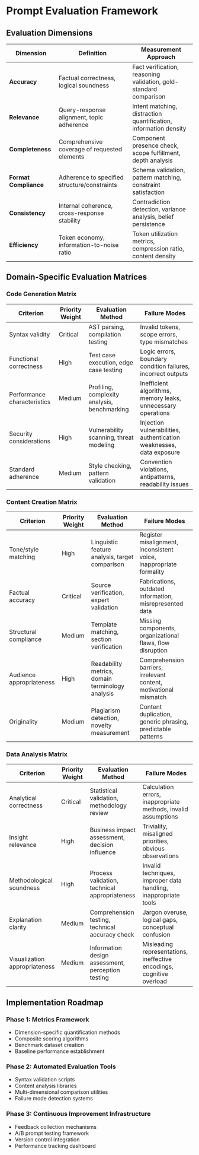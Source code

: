 # Prompt Evaluation Framework

## Evaluation Dimensions
| Dimension | Definition | Measurement Approach |
|-----------|------------|---------------------|
| **Accuracy** | Factual correctness, logical soundness | Fact verification, reasoning validation, gold-standard comparison |
| **Relevance** | Query-response alignment, topic adherence | Intent matching, distraction quantification, information density |
| **Completeness** | Comprehensive coverage of requested elements | Component presence check, scope fulfillment, depth analysis |
| **Format Compliance** | Adherence to specified structure/constraints | Schema validation, pattern matching, constraint satisfaction |
| **Consistency** | Internal coherence, cross-response stability | Contradiction detection, variance analysis, belief persistence |
| **Efficiency** | Token economy, information-to-noise ratio | Token utilization metrics, compression ratio, content density |

## Domain-Specific Evaluation Matrices

### Code Generation Matrix
| Criterion | Priority Weight | Evaluation Method | Failure Modes |
|-----------|----------------|-------------------|---------------|
| Syntax validity | Critical | AST parsing, compilation testing | Invalid tokens, scope errors, type mismatches |
| Functional correctness | High | Test case execution, edge case testing | Logic errors, boundary condition failures, incorrect outputs |
| Performance characteristics | Medium | Profiling, complexity analysis, benchmarking | Inefficient algorithms, memory leaks, unnecessary operations |
| Security considerations | High | Vulnerability scanning, threat modeling | Injection vulnerabilities, authentication weaknesses, data exposure |
| Standard adherence | Medium | Style checking, pattern validation | Convention violations, antipatterns, readability issues |

### Content Creation Matrix
| Criterion | Priority Weight | Evaluation Method | Failure Modes |
|-----------|----------------|-------------------|---------------|
| Tone/style matching | High | Linguistic feature analysis, target comparison | Register misalignment, inconsistent voice, inappropriate formality |
| Factual accuracy | Critical | Source verification, expert validation | Fabrications, outdated information, misrepresented data |
| Structural compliance | Medium | Template matching, section verification | Missing components, organizational flaws, flow disruption |
| Audience appropriateness | High | Readability metrics, domain terminology analysis | Comprehension barriers, irrelevant content, motivational mismatch |
| Originality | Medium | Plagiarism detection, novelty measurement | Content duplication, generic phrasing, predictable patterns |

### Data Analysis Matrix
| Criterion | Priority Weight | Evaluation Method | Failure Modes |
|-----------|----------------|-------------------|---------------|
| Analytical correctness | Critical | Statistical validation, methodology review | Calculation errors, inappropriate methods, invalid assumptions |
| Insight relevance | High | Business impact assessment, decision influence | Triviality, misaligned priorities, obvious observations |
| Methodological soundness | High | Process validation, technical appropriateness | Invalid techniques, improper data handling, inappropriate tools |
| Explanation clarity | Medium | Comprehension testing, technical accuracy check | Jargon overuse, logical gaps, conceptual confusion |
| Visualization appropriateness | Medium | Information design assessment, perception testing | Misleading representations, ineffective encodings, cognitive overload |

## Implementation Roadmap

### Phase 1: Metrics Framework
- Dimension-specific quantification methods
- Composite scoring algorithms
- Benchmark dataset creation
- Baseline performance establishment

### Phase 2: Automated Evaluation Tools
- Syntax validation scripts
- Content analysis libraries
- Multi-dimensional comparison utilities
- Failure mode detection systems

### Phase 3: Continuous Improvement Infrastructure
- Feedback collection mechanisms
- A/B prompt testing framework
- Version control integration
- Performance tracking dashboard 